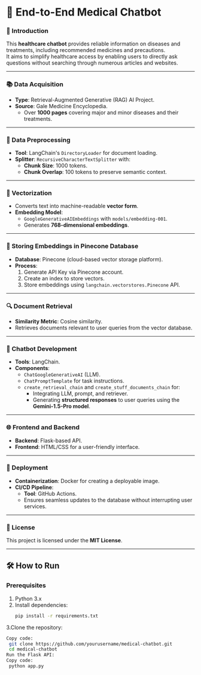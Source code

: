 # 🏥 End-to-End Medical Chatbot  

### 🌟 Introduction  
This **healthcare chatbot** provides reliable information on diseases and treatments, including recommended medicines and precautions.  
It aims to simplify healthcare access by enabling users to directly ask questions without searching through numerous articles and websites.  

---

### 📚 Data Acquisition  
- **Type**: Retrieval-Augmented Generative (RAG) AI Project.  
- **Source**: Gale Medicine Encyclopedia.  
  - Over **1000 pages** covering major and minor diseases and their treatments.  

---

### 🔧 Data Preprocessing  
- **Tool**: LangChain's `DirectoryLoader` for document loading.  
- **Splitter**: `RecursiveCharacterTextSplitter` with:  
  - **Chunk Size**: 1000 tokens.  
  - **Chunk Overlap**: 100 tokens to preserve semantic context.  

---

### 🔢 Vectorization  
- Converts text into machine-readable **vector form**.  
- **Embedding Model**:  
  - `GoogleGenerativeAIEmbeddings` with `models/embedding-001`.  
  - Generates **768-dimensional embeddings**.  

---

### 💾 Storing Embeddings in Pinecone Database  
- **Database**: Pinecone (cloud-based vector storage platform).  
- **Process**:  
  1. Generate API Key via Pinecone account.  
  2. Create an index to store vectors.  
  3. Store embeddings using `langchain.vectorstores.Pinecone` API.  

---

### 🔍 Document Retrieval  
- **Similarity Metric**: Cosine similarity.  
- Retrieves documents relevant to user queries from the vector database.  

---

### 🤖 Chatbot Development  
- **Tools**: LangChain.  
- **Components**:  
  - `ChatGoogleGenerativeAI` (LLM).  
  - `ChatPromptTemplate` for task instructions.  
  - `create_retrieval_chain` and `create_stuff_documents_chain` for:  
    - Integrating LLM, prompt, and retriever.  
    - Generating **structured responses** to user queries using the **Gemini-1.5-Pro model**.  

---

### 🌐 Frontend and Backend  
- **Backend**: Flask-based API.  
- **Frontend**: HTML/CSS for a user-friendly interface.  

---

### 🚀 Deployment  
- **Containerization**: Docker for creating a deployable image.  
- **CI/CD Pipeline**:  
  - **Tool**: GitHub Actions.  
  - Ensures seamless updates to the database without interrupting user services.  

---

### 📜 License  
This project is licensed under the **MIT License**.  

---

## 🛠️ How to Run  

### Prerequisites  
1. Python 3.x  
2. Install dependencies:  
   ```bash
   pip install -r requirements.txt
3.Clone the repository:
 ```bash
 Copy code:
  git clone https://github.com/yourusername/medical-chatbot.git
  cd medical-chatbot
 Run the Flask API:
 Copy code:
  python app.py

